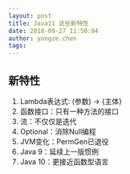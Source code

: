 ```yaml
---
layout: post
title: Java11 这些新特性
date: 2018-09-27 11:50:04
author: yongze.chen
tags:
---
```

## 新特性
1. Lambda表达式: (参数) -> {主体}
2. 函数接口：只有一种方法的接口
3. 流：不仅仅是迭代
4. Optional：消除Null编程
5. JVM变化：PermGen已退役
6. Java 9：延续上一版惯例
7. Java 10：更接近函数型语言